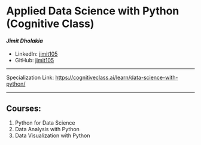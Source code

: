 # Applied Data Science with Python (Cognitive Class)

#### *Jimit Dholakia*

* LinkedIn: [jimit105](https://in.linkedin.com/in/jimit105 "LinkedIn Profile")
* GitHub: [jimit105](https://github.com/jimit105 "GitHub Profile")

---

Specialization Link: https://cognitiveclass.ai/learn/data-science-with-python/

---

## Courses:

1. Python for Data Science
2. Data Analysis with Python
3. Data Visualization with Python
